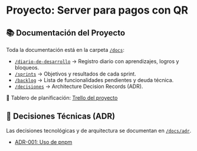 # Proyecto: Server para pagos con QR

## 📚 Documentación del Proyecto

Toda la documentación está en la carpeta [`/docs`](./docs):

- [`/diario-de-desarrollo`](./docs/diario-de-desarrollo) → Registro diario con aprendizajes, logros y bloqueos.
- [`/sprints`](./docs/sprints) → Objetivos y resultados de cada sprint.
- [`/backlog`](./docs/backlog) → Lista de funcionalidades pendientes y deuda técnica.
- [`/decisiones`](./docs/decisiones) → Architecture Decision Records (ADR).

🔗 Tablero de planificación: [Trello del proyecto](https://trello.com/b/VQTpZtJP/pagos-qr)

## 📌 Decisiones Técnicas (ADR)

Las decisiones tecnológicas y de arquitectura se documentan en [`/docs/adr`](./docs/adr).

- [ADR-001: Uso de pnpm](./docs/adr/ADR-001-uso-de-pnpm.md)
